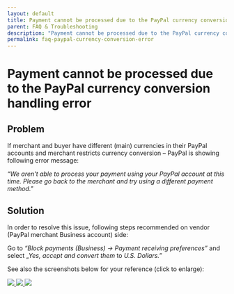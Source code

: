 ```yaml
---
layout: default
title: Payment cannot be processed due to the PayPal currency conversion handling error.
parent: FAQ & Troubleshooting
description: "Payment cannot be processed due to the PayPal currency conversion handling error"
permalink: faq-paypal-currency-conversion-error
---
```


Payment cannot be processed due to the PayPal currency conversion handling error
=============

## Problem

If merchant and buyer have different (main) currencies in their PayPal accounts and merchant restricts currency conversion – PayPal is showing following error message:

*“We aren't able to process your payment using your PayPal account at this time. Please go back to the merchant and try using a different payment method."*

## Solution

In order to resolve this issue, following steps recommended on vendor (PayPal merchant Business account) side:

Go to *“Block payments (Business) -\> Payment receiving preferences”* and select *„Yes, accept and convert them* to *U.S. Dollars.”*

See also the screenshots below for your reference (click to enlarge):

<a href="assets/images/paypal-selling-tools.png" data-lightbox="faq-paypal-currency-conversion-error" data-title="PayPal - My Selling Tools" data-alt="PayPal - My Selling Tools">
  <img src="assets/images/paypal-selling-tools.png" />
</a>

<a href="assets/images/paypal-profile.png" data-lightbox="faq-paypal-currency-conversion-error" data-title="PayPal - My Account Profile" data-alt="PayPal - My Account Profile">
  <img src="assets/images/paypal-profile.png" />
</a>

<a href="assets/images/paypal-multicurrency.png" data-lightbox="faq-paypal-currency-conversion-error" data-title="PayPal - Allow multicurrency" data-alt="PayPal - Allow multicurrency">
  <img src="assets/images/paypal-multicurrency.png" />
</a>
